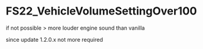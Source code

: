 # FS22_VehicleVolumeSettingOver100
if not possible > more louder engine sound than vanilla


since update 1.2.0.x not more required
